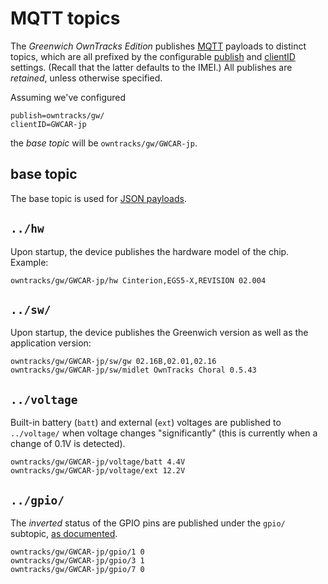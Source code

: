 # MQTT topics

The _Greenwich OwnTracks Edition_ publishes [MQTT](http://mqtt.org) payloads to
distinct topics, which are all prefixed by the configurable
[publish](README_Settings.md) and [clientID](README_Settings.md) settings. (Recall
that the latter defaults to the IMEI.) All publishes are _retained_, unless otherwise specified.

Assuming we've configured

```
publish=owntracks/gw/
clientID=GWCAR-jp
```

the _base topic_ will be `owntracks/gw/GWCAR-jp`.

## base topic

The base topic is used for [JSON payloads](https://github.com/owntracks/owntracks/wiki/JSON).

## `../hw`

Upon startup, the device publishes the hardware model of the chip. Example:

```
owntracks/gw/GWCAR-jp/hw Cinterion,EGS5-X,REVISION 02.004
```

## `../sw/`

Upon startup, the device publishes the Greenwich version as well as the application version:

```
owntracks/gw/GWCAR-jp/sw/gw 02.16B,02.01,02.16
owntracks/gw/GWCAR-jp/sw/midlet OwnTracks Choral 0.5.43
```

## `../voltage`

Built-in battery (`batt`) and external (`ext`) voltages are published to `../voltage/` when voltage changes "significantly" (this is currently when a change of 0.1V is detected).

```
owntracks/gw/GWCAR-jp/voltage/batt 4.4V
owntracks/gw/GWCAR-jp/voltage/ext 12.2V
```


## `../gpio/`

The *inverted* status of the GPIO pins are published under the `gpio/` subtopic, [as documented](GPIO.md).

```
owntracks/gw/GWCAR-jp/gpio/1 0
owntracks/gw/GWCAR-jp/gpio/3 1
owntracks/gw/GWCAR-jp/gpio/7 0
```
